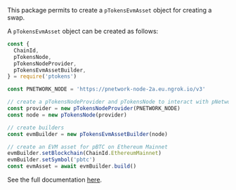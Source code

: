This package permits to create a `pTokensEvmAsset` object for creating a swap.

A `pTokensEvmAsset` object can be created as follows:
```ts
const {
  ChainId,
  pTokensNode,
  pTokensNodeProvider,
  pTokensEvmAssetBuilder,
} = require('ptokens')

const PNETWORK_NODE = 'https://pnetwork-node-2a.eu.ngrok.io/v3'

// create a pTokensNodeProvider and pTokensNode to interact with pNetwork
const provider = new pTokensNodeProvider(PNETWORK_NODE)
const node = new pTokensNode(provider)

// create builders
const evmBuilder = new pTokensEvmAssetBuilder(node)

// create an EVM asset for pBTC on Ethereum Mainnet
evmBuilder.setBlockchain(ChainId.EthereumMainnet)
evmBuilder.setSymbol('pbtc')
const evmAsset = await evmBuilder.build()
```

See the full documentation [here](https://pnetwork-association.github.io/ptokens.js/modules/pTokens_EVM_asset.html).
